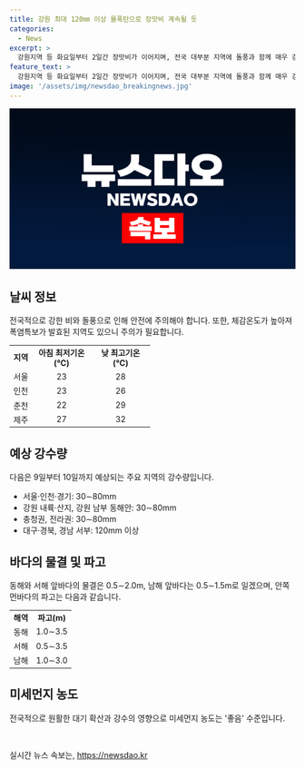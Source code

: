 ```yaml
---
title: 강원 최대 120㎜ 이상 물폭탄으로 장맛비 계속될 듯
categories:
  - News
excerpt: >
  강원지역 등 화요일부터 2일간 장맛비가 이어지며, 전국 대부분 지역에 돌풍과 함께 매우 강한 비가 예상된다. 남부지방과 제주도에서는 최고 체감온도가 31도 안팎으로 상승해 폭염특보가 발령될 것으로 예상되며, 미세먼지 농도는 좋음 수준을 보일 것으로 전망된다. 10일까지 동해·서해 앞바다에서 0.5∼2.0m, 남해 앞바다에서 0.5∼1.5m로 파고가 일 것으로 예상된다.
feature_text: >
  강원지역 등 화요일부터 2일간 장맛비가 이어지며, 전국 대부분 지역에 돌풍과 함께 매우 강한 비가 예상된다. 남부지방과 제주도에서는 최고 체감온도가 31도 안팎으로 상승해 폭염특보가 발령될 것으로 예상되며, 미세먼지 농도는 좋음 수준을 보일 것으로 전망된다. 10일까지 동해·서해 앞바다에서 0.5∼2.0m, 남해 앞바다에서 0.5∼1.5m로 파고가 일 것으로 예상된다.
image: '/assets/img/newsdao_breakingnews.jpg'
---
```


<p><img src="/assets/img/newsdao_breakingnews.jpg" alt="flaretime 속보" /></p>

<h2 data-ke-size="size26">날씨 정보</h2>

<p data-ke-size="size16">전국적으로 강한 비와 돌풍으로 인해 안전에 주의해야 합니다. 또한, 체감온도가 높아져 폭염특보가 발효된 지역도 있으니 주의가 필요합니다.</p>

<table>
  <tr>
    <td style="text-align: left;"><b>지역</b></td>
    <td style="text-align: center; width: 90px;"><b>아침 최저기온(℃)</b></td>
    <td style="text-align: center; width: 90px;"><b>낮 최고기온(℃)</b></td>
  </tr>
  <tr>
    <td style="text-align: left;">서울</td>
    <td style="text-align: center;">23</td>
    <td style="text-align: center;">28</td>
  </tr>
  <tr>
    <td style="text-align: left;">인천</td>
    <td style="text-align: center;">23</td>
    <td style="text-align: center;">26</td>
  </tr>
  <tr>
    <td style="text-align: left;">춘천</td>
    <td style="text-align: center;">22</td>
    <td style="text-align: center;">29</td>
  </tr>
  <tr>  
    <td style="text-align: left;">제주</td>
    <td style="text-align: center;">27</td>
    <td style="text-align: center;">32</td>
  </tr>
</table>

<h2 data-ke-size="size26">예상 강수량</h2>

<p data-ke-size="size16">다음은 9일부터 10일까지 예상되는 주요 지역의 강수량입니다. </p>

<ul>
  <li>서울·인천·경기: 30∼80mm</li>
  <li>강원 내륙·산지, 강원 남부 동해안: 30∼80mm</li>
  <li>충청권, 전라권: 30∼80mm</li>
  <li>대구·경북, 경남 서부: 120mm 이상</li>
</ul>

<h2 data-ke-size="size26">바다의 물결 및 파고</h2>

<p data-ke-size="size16">동해와 서해 앞바다의 물결은 0.5∼2.0m, 남해 앞바다는 0.5∼1.5m로 일겠으며, 안쪽 먼바다의 파고는 다음과 같습니다. </p>

<table>
  <tr>
    <td style="text-align: left;"><b>해역</b></td>
    <td style="text-align: center; height: 17px;"><b>파고(m)</b></td>
  </tr>
  <tr>
    <td style="text-align: left;">동해</td>
    <td style="text-align: center;">1.0∼3.5</td>
  </tr>
  <tr>
    <td style="text-align: left;">서해</td>
    <td style="text-align: center;">0.5∼3.5</td>
  </tr>
  <tr>
    <td style="text-align: left;">남해</td>
    <td style="text-align: center;">1.0∼3.0</td>
  </tr>
</table>

<h2 data-ke-size="size26">미세먼지 농도</h2>

<p data-ke-size="size16">전국적으로 원활한 대기 확산과 강수의 영향으로 미세먼지 농도는 '좋음' 수준입니다.</p>

<p data-ke-size="size16">&nbsp;</p>
실시간 뉴스 속보는, <a href="https://newsdao.kr" rel="dofollow">https://newsdao.kr</a>


